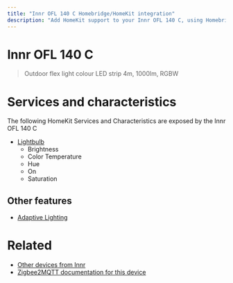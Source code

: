 ```yaml
---
title: "Innr OFL 140 C Homebridge/HomeKit integration"
description: "Add HomeKit support to your Innr OFL 140 C, using Homebridge, Zigbee2MQTT and homebridge-z2m."
---
```

<!---
This file has been GENERATED using src/docgen/docgen.ts
DO NOT EDIT THIS FILE MANUALLY!
-->
# Innr OFL 140 C
> Outdoor flex light colour LED strip 4m, 1000lm, RGBW


# Services and characteristics
The following HomeKit Services and Characteristics are exposed by
the Innr OFL 140 C

* [Lightbulb](../../light.md)
  * Brightness
  * Color Temperature
  * Hue
  * On
  * Saturation

## Other features
* [Adaptive Lighting](../../light.md)

# Related
* [Other devices from Innr](../index.md#innr)
* [Zigbee2MQTT documentation for this device](https://www.zigbee2mqtt.io/devices/OFL_140_C.html)